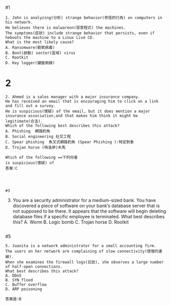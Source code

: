 
#1
```
1. John is analyzing(分析) strange behavior(奇怪的行為) on computers in his network. 
He believes there is malwareon(惡意程式) the machines.
The symptoms(症狀) include strange behavior that persists, even if heboots the machine to a Linux Live CD.
What is the most likely cause?
A. Ransomware(勒索病毒)
B. Boot(啟動) sector(區域) virus
C. Rootkit
D. Key logger(鍵盤側錄)

```

# 2
```
2. Ahmed is a sales manager with a major insurance company. 
He has received an email that is encouraging him to click on a link and fill out a survey. 
He is suspicious(懷疑) of the email, but it does mention a major insurance association,and that makes him think it might be legitimate(合法). 
Which of the following best describes this attack?
A. Phishing  網路釣魚
B. Social engineering 社交工程
C. Spear phishing  魚叉式網路釣魚 (Spear Phishing ):特定對象
D. Trojan horse (特洛伊)木馬
```
```
Which of the following ==下列何者
is suspicious(懷疑) of
答案:C
```
```



#3
```
3. You are a security administrator for a medium-sized bank.
You have discovered a piece of software on your bank’s database server that is not supposed to be there.
It appears that the software will begin deleting database files if a specific employee is terminated. 
What best describes this?
A. Worm
B. Logic bomb
C. Trojan horse
D. Rootkit
```
```







#5
```
5. Juanita is a network administrator for a small accounting firm. 
The users on her network are complaining of slow connectivity(很慢的連線).
When she examines the firewall logs(日誌), she observes a large number of half-open connections.
What best describes this attack?
A. DDoS
B. SYN flood
C. Buffer overflow
D. ARP poisoning

```
```
答案是:B
```












